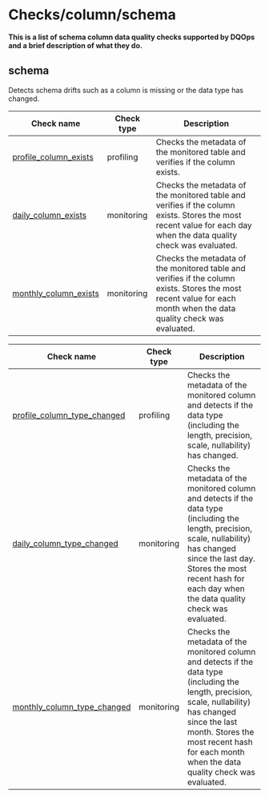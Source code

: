 # Checks/column/schema

**This is a list of schema column data quality checks supported by DQOps and a brief description of what they do.**





## **schema**
Detects schema drifts such as a column is missing or the data type has changed.

| Check name | Check type | Description |
|------------|------------|-------------|
|[profile_column_exists](../column-exists.md#profile-column-exists)|profiling|Checks the metadata of the monitored table and verifies if the column exists.|
|[daily_column_exists](../column-exists.md#daily-column-exists)|monitoring|Checks the metadata of the monitored table and verifies if the column exists. Stores the most recent value for each day when the data quality check was evaluated.|
|[monthly_column_exists](../column-exists.md#monthly-column-exists)|monitoring|Checks the metadata of the monitored table and verifies if the column exists. Stores the most recent value for each month when the data quality check was evaluated.|


| Check name | Check type | Description |
|------------|------------|-------------|
|[profile_column_type_changed](../column-type-changed.md#profile-column-type-changed)|profiling|Checks the metadata of the monitored column and detects if the data type (including the length, precision, scale, nullability) has changed.|
|[daily_column_type_changed](../column-type-changed.md#daily-column-type-changed)|monitoring|Checks the metadata of the monitored column and detects if the data type (including the length, precision, scale, nullability) has changed since the last day. Stores the most recent hash for each day when the data quality check was evaluated.|
|[monthly_column_type_changed](../column-type-changed.md#monthly-column-type-changed)|monitoring|Checks the metadata of the monitored column and detects if the data type (including the length, precision, scale, nullability) has changed since the last month. Stores the most recent hash for each month when the data quality check was evaluated.|





